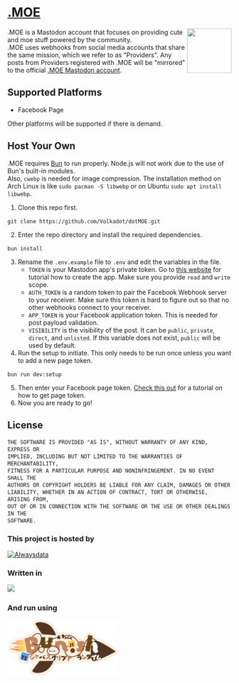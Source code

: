 # <a href="https://sakurajima.moe/@dotmoe">.MOE</a>
<img src="https://raw.githubusercontent.com/HaruByte/assets/main/dotMOE/dotMOE.png" align="right" width="100" height="100">
<p>
  .MOE is a Mastodon account that focuses on providing cute and moe stuff powered by the community.
  <br>
  .MOE uses webhooks from social media accounts that share the same mission, which we refer to as "Providers".
  Any posts from Providers registered with .MOE will be "mirrored" to the official <a href="https://sakurajima.moe/@dotmoe">.MOE Mastodon account</a>.
</p>

## Supported Platforms
- Facebook Page

Other platforms will be supported if there is demand.

## Host Your Own
.MOE requires [Bun](https://bun.sh) to run properly. Node.js will not work due to the use of Bun's built-in modules. \
Also, `cwebp` is needed for image compression. The installation method on Arch Linux is like `sudo pacman -S libwebp` or on Ubuntu `sudo apt install libwebp`.
1. Clone this repo first.
```
git clone https://github.com/Volkadot/dotMOE.git
```
2. Enter the repo directory and install the required dependencies.
```
bun install
```
3. Rename the `.env.example` file to `.env` and edit the variables in the file.
   - `TOKEN` is your Mastodon app's private token. Go to [this website](https://www.make.com/en/help/app/mastodon) for tutorial how to create the app. Make sure you provide `read` and `write` scope.
   - `AUTH_TOKEN` is a random token to pair the Facebook Webhook server to your receiver. Make sure this token is hard to figure out so that no other webhooks connect to your receiver.
   - `APP_TOKEN` is your Facebook application token. This is needed for post payload validation.
   - `VISIBILITY` is the visibility of the post. It can be `public`, `private`, `direct`, and `unlisted`. If this variable does not exist, `public` will be used by default.
4. Run the setup to initiate. This only needs to be run once unless you want to add a new page token.
```
bun run dev:setup
```
5. Then enter your Facebook page token. [Check this out](https://developers.facebook.com/docs/facebook-login/guides/access-tokens/get-long-lived/) for a tutorial on how to get page token.
6. Now you are ready to go!

## License
```
THE SOFTWARE IS PROVIDED "AS IS", WITHOUT WARRANTY OF ANY KIND, EXPRESS OR
IMPLIED, INCLUDING BUT NOT LIMITED TO THE WARRANTIES OF MERCHANTABILITY,
FITNESS FOR A PARTICULAR PURPOSE AND NONINFRINGEMENT. IN NO EVENT SHALL THE
AUTHORS OR COPYRIGHT HOLDERS BE LIABLE FOR ANY CLAIM, DAMAGES OR OTHER
LIABILITY, WHETHER IN AN ACTION OF CONTRACT, TORT OR OTHERWISE, ARISING FROM,
OUT OF OR IN CONNECTION WITH THE SOFTWARE OR THE USE OR OTHER DEALINGS IN THE
SOFTWARE.
```

### This project is hosted by
<a href="https://alwaysdata.com"><img src="https://www.alwaysdata.com/static/svg/alwaysdata-logo-pink.svg" width="200" height="auto" alt="Alwaysdata"></a>

### Written in
<img src="https://raw.githubusercontent.com/SAWARATSUKI/KawaiiLogos/main/TypeScript/TypeScript.png" width="250" height="auto">

### And run using
<img src="https://raw.githubusercontent.com/Aikoyori/ProgrammingVTuberLogos/main/Bun/BunLogo.png" width="250" height="auto">
